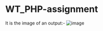 # WT_PHP-assignment

It is the image of an output:-
![image](https://user-images.githubusercontent.com/60594941/125257482-1328df80-e31b-11eb-84b8-c37395655ca4.png)

